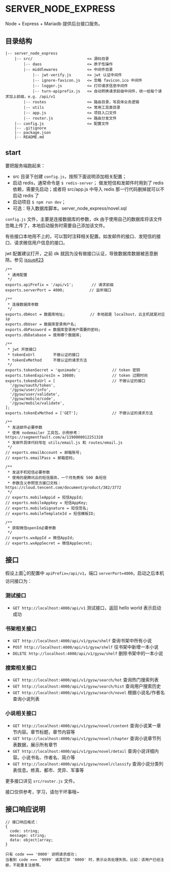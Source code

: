 # SERVER_NODE_EXPRESS

Node + Express + Mariadb 提供后台接口服务。

## 目录结构

```
|-- server_node_express
    |-- src/                        <= 源码目录
        |-- daos                    <= 原子性操作
        |-- middlewares             <= 中间件目录
            |-- jwt-verify.js       <= jwt 认证中间件
            |-- ignore-favicon.js   <= 忽略 favicon.ico 中间件
            |-- logger.js           <= 打印请求信息中间件
            |-- turn-apiprefix.js   <= 自动转换请求前缀中间件，统一给每个请求加上前缀，e.g. /api/v1
        |-- routes                  <= 路由目录，写具体业务逻辑
        |-- utils                   <= 常用工具类目录
        |-- app.js                  <= 项目入口文件
        |-- router.js               <= 路由分发文件
    |-- config.js                   <= 配置文件
    |-- .gitignore
    |-- package.json
    |-- README.md
```

## start

要把服务端跑起来：

- src 目录下创建 `config.js`，按照下面说明添加相关配置；
- 启动 redis，通常命令是 `$ redis-server`；
  做发短信和发邮件时用到了 redis 依赖，需要先启动；或者将 src/app.js 中导入 redis 那一行代码删掉就可以不启动 redis 了
- 启动项目 `$ npm run dev`；
- 可选：导入数据库脚本。server_node_express/novel.sql

`config.js` 文件，主要是连接数据库的参数，dk 由于使用自己的数据库将该文件忽略上传了，本地启动服务时需要自己添加该文件。

有些接口本地用不上的，可以暂时注释相关配置。如发邮件的接口、发短信的接口、请求微信用户信息的接口。

jwt 配置建议打开，之前 dk 就因为没有做接口认证，导致数据库数据被恶意删除。参见 [issue#23](https://github.com/dkvirus/py-novel/issues/23)

```
/**
 * 通用配置
 */
exports.apiPrefix = '/api/v1';        // 请求前缀
exports.serverPort = 4000;           // 监听端口

/**
 * 连接数据库参数
 */
exports.dbHost = 数据库地址;           // 本地就是 localhost，云主机就是对应 ip
exports.dbUser = 数据库登录用户名;
exports.dbPassword = 数据库登录用户需要的密码;
exports.dbDatabase = 使用哪个数据库;

/**
 * jwt 开放接口
 * tokenExUrl        不做认证的接口
 * tokenExMethod     不做认证的请求方法
 */
exports.tokenSecret = 'qunimade';              // token 密钥
exports.tokenExpiresIn = 10080;                // token 过期时间
exports.tokenExUrl = [                         // 不做认证的接口
  '/gysw/oauth/token',        
  '/gysw/user/info',
  '/gysw/user/validate',
  '/gysw/mobile/code',
  '/gysw/mobile/validate',
];
exports.tokenExMethod = ['GET'];               // 不做认证的请求方法

/**
 * 发送邮件必要参数
 * 使用 nodemailer 工具包，示例参考：https://segmentfault.com/a/1190000012251328
 * 发邮件具体代码写在 utils/email.js 和 routes/email.js
 */
// exports.emailAccount = 邮箱账号;
// exports.emailPass = 邮箱密码;

/**
 * 发送手机短信必要参数
 * 使用的是腾讯云的短信服务，一个月免费有 500 条短信
 * 参数含义参照官方接口文档：https://cloud.tencent.com/document/product/382/3772
 */
// exports.mobileAppid = 短信AppId;
// exports.mobileAppkey = 短信AppKey;
// exports.mobileSignature = 短信签名;                                
// exports.mobileTemplateId = 短信模板ID;          

/**
 * 获取微信openId必要参数
 */
// exports.wxAppId = 微信AppId;                          
// exports.wxAppSecret = 微信AppSecret;       
```

## 接口

假设上面👆的配置中 `apiPrefix=/api/v1`，端口 `serverPort=4000`，启动之后本机访问接口为：

### 测试接口

- `GET http://localhost:4000/api/v1` 测试接口，返回 hello world 表示启动成功 

### 书架相关接口

- `GET http://localhost:4000/api/v1/gysw/shelf` 查询书架中所有小说
- `POST http://localhost:4000/api/v1/gysw/shelf` 往书架中新增一本小说
- `DELETE http://localhost:4000/api/v1/gysw/shelf` 删除书架中的一本小说

### 搜索相关接口

- `GET http://localhost:4000/api/v1/gysw/search/hot` 查询热门搜索列表
- `GET http://localhost:4000/api/v1/gysw/search/hist` 查询用户搜索历史
- `GET http://localhost:4000/api/v1/gysw/search/novel` 根据小说名/作者名查询小说列表

### 小说相关接口

- `GET http://localhost:4000/api/v1/gysw/novel/content` 查询小说某一章节内容。章节标题，章节内容等
- `GET http://localhost:4000/api/v1/gysw/novel/chapter` 查询小说章节列表数据，展示所有章节
- `GET http://localhost:4000/api/v1/gysw/novel/detail`  查询小说详细内容。小说书名、作者名、简介等
- `GET http://localhost:4000/api/v1/gysw/novel/classify`  查询小说分类列表信息。修真、都市、灵异、军事等

更多接口详见 `src/router.js` 文件。

接口仅供参考，学习，请勿干坏事哦~

## 接口响应说明

```
// 接口响应格式：
{
  code: string;
  message: string;
  data: object|array;
}

只有 code === '0000' 说明请求成功；
当看到 code === '9999' 或其它非 '0000' 时，表示业务处理失败。比如：该用户已经注册，不能重复注册等。
```